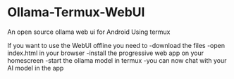 # Ollama-Termux-WebUI
An open source ollama web ui for Android Using termux

If you want to use the WebUI offline you need to 
-download the files 
-open index.html in your browser
-install the progressive web app on your homescreen
-start the ollama model in termux
-you can now chat with your AI model in the app

